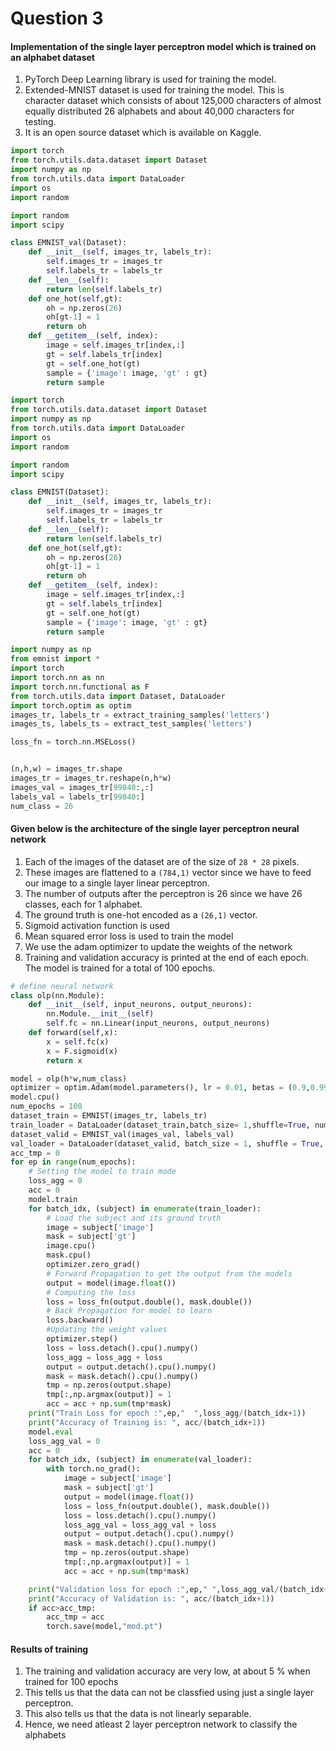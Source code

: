 
# Question 3
#### Implementation of the single layer perceptron model which is trained on an alphabet dataset
1. PyTorch Deep Learning library is used for training the model.
2. Extended-MNIST dataset is used for training the model. This is character dataset which consists of about 125,000 characters of almost equally distributed 26 alphabets and about 40,000 characters for testing.
3. It is an open source dataset which is available on Kaggle.


```python
import torch
from torch.utils.data.dataset import Dataset
import numpy as np
from torch.utils.data import DataLoader
import os
import random

import random
import scipy

class EMNIST_val(Dataset):
    def __init__(self, images_tr, labels_tr):
        self.images_tr = images_tr
        self.labels_tr = labels_tr
    def __len__(self):
        return len(self.labels_tr)
    def one_hot(self,gt):
        oh = np.zeros(26)
        oh[gt-1] = 1
        return oh
    def __getitem__(self, index):
        image = self.images_tr[index,:]
        gt = self.labels_tr[index]
        gt = self.one_hot(gt)
        sample = {'image': image, 'gt' : gt}
        return sample
```


```python
import torch
from torch.utils.data.dataset import Dataset
import numpy as np
from torch.utils.data import DataLoader
import os
import random

import random
import scipy

class EMNIST(Dataset):
    def __init__(self, images_tr, labels_tr):
        self.images_tr = images_tr
        self.labels_tr = labels_tr
    def __len__(self):
        return len(self.labels_tr)
    def one_hot(self,gt):
        oh = np.zeros(26)
        oh[gt-1] = 1
        return oh
    def __getitem__(self, index):
        image = self.images_tr[index,:]
        gt = self.labels_tr[index]
        gt = self.one_hot(gt)
        sample = {'image': image, 'gt' : gt}
        return sample


```


```python
import numpy as np
from emnist import *
import torch
import torch.nn as nn
import torch.nn.functional as F
from torch.utils.data import Dataset, DataLoader
import torch.optim as optim
images_tr, labels_tr = extract_training_samples('letters')
images_ts, labels_ts = extract_test_samples('letters')

loss_fn = torch.nn.MSELoss()


(n,h,w) = images_tr.shape
images_tr = images_tr.reshape(n,h*w)
images_val = images_tr[99840:,:]
labels_val = labels_tr[99840:]
num_class = 26
```

#### Given below is the architecture of the single layer perceptron neural network
1. Each of the images of the dataset are of the size of `28 * 28` pixels.
2. These images are flattened to a `(784,1)` vector since we have to feed our image to a single layer linear perceptron. 
3. The number of outputs after the perceptron is 26 since we have 26 classes, each for 1 alphabet. 
4. The ground truth is one-hot encoded as a `(26,1)` vector.
5. Sigmoid activation function is used
5. Mean squared error loss is used to train the model
6. We use the adam optimizer to update the weights of the network 
8. Training and validation accuracy is printed at the end of each epoch. The model is trained for a total of 100 epochs. 


```python
# define neural network
class olp(nn.Module):
    def __init__(self, input_neurons, output_neurons):
        nn.Module.__init__(self)
        self.fc = nn.Linear(input_neurons, output_neurons)
    def forward(self,x):
        x = self.fc(x)
        x = F.sigmoid(x)
        return x
```


```python
model = olp(h*w,num_class)
optimizer = optim.Adam(model.parameters(), lr = 0.01, betas = (0.9,0.999), weight_decay = 0.00005)
model.cpu()
num_epochs = 100
dataset_train = EMNIST(images_tr, labels_tr)
train_loader = DataLoader(dataset_train,batch_size= 1,shuffle=True, num_workers=4)
dataset_valid = EMNIST_val(images_val, labels_val)
val_loader = DataLoader(dataset_valid, batch_size = 1, shuffle = True, num_workers = 4)
acc_tmp = 0
for ep in range(num_epochs):
    # Setting the model to train mode
    loss_agg = 0
    acc = 0
    model.train
    for batch_idx, (subject) in enumerate(train_loader):
        # Load the subject and its ground truth
        image = subject['image']
        mask = subject['gt']
        image.cpu()
        mask.cpu()
        optimizer.zero_grad()
        # Forward Propagation to get the output from the models
        output = model(image.float())
        # Computing the loss    
        loss = loss_fn(output.double(), mask.double())
        # Back Propagation for model to learn
        loss.backward()
        #Updating the weight values
        optimizer.step()
        loss = loss.detach().cpu().numpy()
        loss_agg = loss_agg + loss
        output = output.detach().cpu().numpy()
        mask = mask.detach().cpu().numpy()
        tmp = np.zeros(output.shape)
        tmp[:,np.argmax(output)] = 1
        acc = acc + np.sum(tmp*mask)
    print("Train Loss for epoch :",ep,"  ",loss_agg/(batch_idx+1))
    print("Accuracy of Training is: ", acc/(batch_idx+1))
    model.eval   
    loss_agg_val = 0
    acc = 0
    for batch_idx, (subject) in enumerate(val_loader):
        with torch.no_grad():
            image = subject['image']
            mask = subject['gt']
            output = model(image.float())
            loss = loss_fn(output.double(), mask.double())
            loss = loss.detach().cpu().numpy()
            loss_agg_val = loss_agg_val + loss
            output = output.detach().cpu().numpy()
            mask = mask.detach().cpu().numpy()
            tmp = np.zeros(output.shape)
            tmp[:,np.argmax(output)] = 1
            acc = acc + np.sum(tmp*mask)

    print("Validation loss for epoch :",ep," ",loss_agg_val/(batch_idx+1))
    print("Accuracy of Validation is: ", acc/(batch_idx+1))
    if acc>acc_tmp:
        acc_tmp = acc
        torch.save(model,"mod.pt")


```

#### Results of training
1. The training and validation accuracy are very low, at about 5 % when trained for 100 epochs
2. This tells us that the data can not be classfied using just a single layer perceptron.
3. This also tells us that the data is not linearly separable.
4. Hence, we need atleast 2 layer perceptron network to classify the alphabets


```python

```


```python

```
